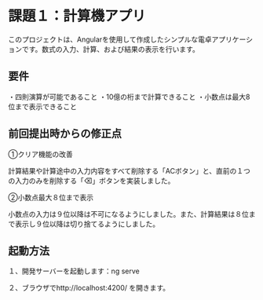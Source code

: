 # 課題１：計算機アプリ

このプロジェクトは、Angularを使用して作成したシンプルな電卓アプリケーションです。数式の入力、計算、および結果の表示を行います。

## 要件
・四則演算が可能であること
・10億の桁まで計算できること
・小数点は最大8位まで表示できること

## 前回提出時からの修正点
①クリア機能の改善

計算結果や計算途中の入力内容をすべて削除する「ACボタン」と、直前の１つの入力のみを削除する「⌫」ボタンを実装しました。

②小数点最大８位まで表示

小数点の入力は９位以降は不可になるようにしました。また、計算結果は８位まで表示し９位以降は切り捨てるようにしました。

## 起動方法
１、開発サーバーを起動します：ng serve

２、ブラウザでhttp://localhost:4200/ を開きます。